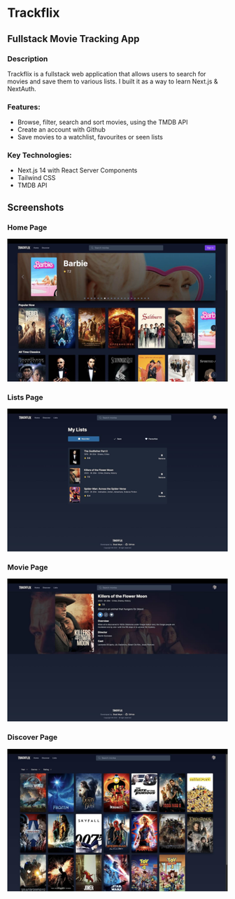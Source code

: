 # Trackflix

## Fullstack Movie Tracking App

### Description

Trackflix is a fullstack web application that allows users to search for movies and save them to various lists. I built it as a way to learn Next.js & NextAuth.

### Features:

- Browse, filter, search and sort movies, using the TMDB API
- Create an account with Github
- Save movies to a watchlist, favourites or seen lists

### Key Technologies:

- Next.js 14 with React Server Components
- Tailwind CSS
- TMDB API

## Screenshots

### Home Page

![Home Page Screenshot](./screenshots/trackflix-home.jpg)

### Lists Page

![Lists Page Screenshot](./screenshots/trackflix-lists.jpg)

### Movie Page

![Movie Page Screenshot](./screenshots/trackflix-details.jpg)

### Discover Page

![Discover Page Screenshot](./screenshots/trackflix-discover.jpg)

